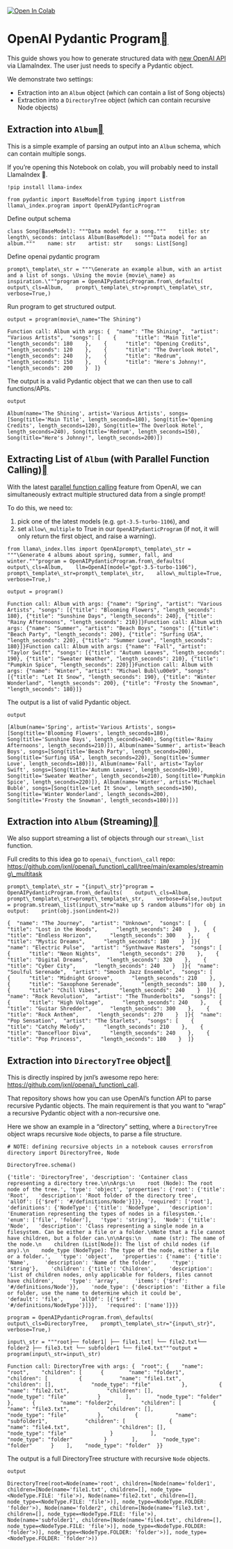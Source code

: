 [![Open In Colab](https://colab.research.google.com/assets/colab-badge.svg)](https://colab.research.google.com/github/run-llama/llama_index/blob/main/docs/examples/output_parsing/openai_pydantic_program.ipynb)

OpenAI Pydantic Program[](#openai-pydantic-program "Permalink to this heading")
================================================================================

This guide shows you how to generate structured data with [new OpenAI API](https://openai.com/blog/function-calling-and-other-api-updates) via LlamaIndex. The user just needs to specify a Pydantic object.

We demonstrate two settings:

* Extraction into an `Album` object (which can contain a list of Song objects)
* Extraction into a `DirectoryTree` object (which can contain recursive Node objects)

Extraction into `Album`[](#extraction-into-album "Permalink to this heading")
------------------------------------------------------------------------------

This is a simple example of parsing an output into an `Album` schema, which can contain multiple songs.

If you’re opening this Notebook on colab, you will probably need to install LlamaIndex 🦙.


```
!pip install llama-index
```

```
from pydantic import BaseModelfrom typing import Listfrom llama\_index.program import OpenAIPydanticProgram
```
Define output schema


```
class Song(BaseModel): """Data model for a song."""    title: str    length\_seconds: intclass Album(BaseModel): """Data model for an album."""    name: str    artist: str    songs: List[Song]
```
Define openai pydantic program


```
prompt\_template\_str = """\Generate an example album, with an artist and a list of songs. \Using the movie {movie\_name} as inspiration.\"""program = OpenAIPydanticProgram.from\_defaults(    output\_cls=Album,    prompt\_template\_str=prompt\_template\_str,    verbose=True,)
```
Run program to get structured output.


```
output = program(movie\_name="The Shining")
```

```
Function call: Album with args: {  "name": "The Shining",  "artist": "Various Artists",  "songs": [    {      "title": "Main Title",      "length_seconds": 180    },    {      "title": "Opening Credits",      "length_seconds": 120    },    {      "title": "The Overlook Hotel",      "length_seconds": 240    },    {      "title": "Redrum",      "length_seconds": 150    },    {      "title": "Here's Johnny!",      "length_seconds": 200    }  ]}
```
The output is a valid Pydantic object that we can then use to call functions/APIs.


```
output
```

```
Album(name='The Shining', artist='Various Artists', songs=[Song(title='Main Title', length_seconds=180), Song(title='Opening Credits', length_seconds=120), Song(title='The Overlook Hotel', length_seconds=240), Song(title='Redrum', length_seconds=150), Song(title="Here's Johnny!", length_seconds=200)])
```
Extracting List of `Album` (with Parallel Function Calling)[](#extracting-list-of-album-with-parallel-function-calling "Permalink to this heading")
----------------------------------------------------------------------------------------------------------------------------------------------------

With the latest [parallel function calling](https://platform.openai.com/docs/guides/function-calling/parallel-function-calling) feature from OpenAI, we can simultaneously extract multiple structured data from a single prompt!

To do this, we need to:

1. pick one of the latest models (e.g. `gpt-3.5-turbo-1106`), and
2. set `allow\_multiple` to True in our `OpenAIPydanticProgram` (if not, it will only return the first object, and raise a warning).


```
from llama\_index.llms import OpenAIprompt\_template\_str = """\Generate 4 albums about spring, summer, fall, and winter."""program = OpenAIPydanticProgram.from\_defaults(    output\_cls=Album,    llm=OpenAI(model="gpt-3.5-turbo-1106"),    prompt\_template\_str=prompt\_template\_str,    allow\_multiple=True,    verbose=True,)
```

```
output = program()
```

```
Function call: Album with args: {"name": "Spring", "artist": "Various Artists", "songs": [{"title": "Blooming Flowers", "length_seconds": 180}, {"title": "Sunshine Days", "length_seconds": 240}, {"title": "Rainy Afternoons", "length_seconds": 210}]}Function call: Album with args: {"name": "Summer", "artist": "Beach Boys", "songs": [{"title": "Beach Party", "length_seconds": 200}, {"title": "Surfing USA", "length_seconds": 220}, {"title": "Summer Love", "length_seconds": 180}]}Function call: Album with args: {"name": "Fall", "artist": "Taylor Swift", "songs": [{"title": "Autumn Leaves", "length_seconds": 190}, {"title": "Sweater Weather", "length_seconds": 210}, {"title": "Pumpkin Spice", "length_seconds": 220}]}Function call: Album with args: {"name": "Winter", "artist": "Michael Bubl\u00e9", "songs": [{"title": "Let It Snow", "length_seconds": 190}, {"title": "Winter Wonderland", "length_seconds": 200}, {"title": "Frosty the Snowman", "length_seconds": 180}]}
```
The output is a list of valid Pydantic object.


```
output
```

```
[Album(name='Spring', artist='Various Artists', songs=[Song(title='Blooming Flowers', length_seconds=180), Song(title='Sunshine Days', length_seconds=240), Song(title='Rainy Afternoons', length_seconds=210)]), Album(name='Summer', artist='Beach Boys', songs=[Song(title='Beach Party', length_seconds=200), Song(title='Surfing USA', length_seconds=220), Song(title='Summer Love', length_seconds=180)]), Album(name='Fall', artist='Taylor Swift', songs=[Song(title='Autumn Leaves', length_seconds=190), Song(title='Sweater Weather', length_seconds=210), Song(title='Pumpkin Spice', length_seconds=220)]), Album(name='Winter', artist='Michael Bublé', songs=[Song(title='Let It Snow', length_seconds=190), Song(title='Winter Wonderland', length_seconds=200), Song(title='Frosty the Snowman', length_seconds=180)])]
```
Extraction into `Album` (Streaming)[](#extraction-into-album-streaming "Permalink to this heading")
----------------------------------------------------------------------------------------------------

We also support streaming a list of objects through our `stream\_list` function.

Full credits to this idea go to `openai\_function\_call` repo: https://github.com/jxnl/openai\_function\_call/tree/main/examples/streaming\_multitask


```
prompt\_template\_str = "{input\_str}"program = OpenAIPydanticProgram.from\_defaults(    output\_cls=Album,    prompt\_template\_str=prompt\_template\_str,    verbose=False,)output = program.stream\_list(input\_str="make up 5 random albums")for obj in output:    print(obj.json(indent=2))
```

```
{  "name": "The Journey",  "artist": "Unknown",  "songs": [    {      "title": "Lost in the Woods",      "length_seconds": 240    },    {      "title": "Endless Horizon",      "length_seconds": 300    },    {      "title": "Mystic Dreams",      "length_seconds": 180    }  ]}{  "name": "Electric Pulse",  "artist": "Synthwave Masters",  "songs": [    {      "title": "Neon Nights",      "length_seconds": 270    },    {      "title": "Digital Dreams",      "length_seconds": 320    },    {      "title": "Cyber City",      "length_seconds": 240    }  ]}{  "name": "Soulful Serenade",  "artist": "Smooth Jazz Ensemble",  "songs": [    {      "title": "Midnight Groove",      "length_seconds": 210    },    {      "title": "Saxophone Serenade",      "length_seconds": 180    },    {      "title": "Chill Vibes",      "length_seconds": 240    }  ]}{  "name": "Rock Revolution",  "artist": "The Thunderbolts",  "songs": [    {      "title": "High Voltage",      "length_seconds": 240    },    {      "title": "Guitar Shredder",      "length_seconds": 300    },    {      "title": "Rock Anthem",      "length_seconds": 270    }  ]}{  "name": "Pop Sensation",  "artist": "The Starlets",  "songs": [    {      "title": "Catchy Melody",      "length_seconds": 210    },    {      "title": "Dancefloor Diva",      "length_seconds": 240    },    {      "title": "Pop Princess",      "length_seconds": 180    }  ]}
```
Extraction into `DirectoryTree` object[](#extraction-into-directorytree-object "Permalink to this heading")
------------------------------------------------------------------------------------------------------------

This is directly inspired by jxnl’s awesome repo here: https://github.com/jxnl/openai\_function\_call.

That repository shows how you can use OpenAI’s function API to parse recursive Pydantic objects. The main requirement is that you want to “wrap” a recursive Pydantic object with a non-recursive one.

Here we show an example in a “directory” setting, where a `DirectoryTree` object wraps recursive `Node` objects, to parse a file structure.


```
# NOTE: defining recursive objects in a notebook causes errorsfrom directory import DirectoryTree, Node
```

```
DirectoryTree.schema()
```

```
{'title': 'DirectoryTree', 'description': 'Container class representing a directory tree.\n\nArgs:\n    root (Node): The root node of the tree.', 'type': 'object', 'properties': {'root': {'title': 'Root',   'description': 'Root folder of the directory tree',   'allOf': [{'$ref': '#/definitions/Node'}]}}, 'required': ['root'], 'definitions': {'NodeType': {'title': 'NodeType',   'description': 'Enumeration representing the types of nodes in a filesystem.',   'enum': ['file', 'folder'],   'type': 'string'},  'Node': {'title': 'Node',   'description': 'Class representing a single node in a filesystem. Can be either a file or a folder.\nNote that a file cannot have children, but a folder can.\n\nArgs:\n    name (str): The name of the node.\n    children (List[Node]): The list of child nodes (if any).\n    node_type (NodeType): The type of the node, either a file or a folder.',   'type': 'object',   'properties': {'name': {'title': 'Name',     'description': 'Name of the folder',     'type': 'string'},    'children': {'title': 'Children',     'description': 'List of children nodes, only applicable for folders, files cannot have children',     'type': 'array',     'items': {'$ref': '#/definitions/Node'}},    'node_type': {'description': 'Either a file or folder, use the name to determine which it could be',     'default': 'file',     'allOf': [{'$ref': '#/definitions/NodeType'}]}},   'required': ['name']}}}
```

```
program = OpenAIPydanticProgram.from\_defaults(    output\_cls=DirectoryTree,    prompt\_template\_str="{input\_str}",    verbose=True,)
```

```
input\_str = """root├── folder1│ ├── file1.txt│ └── file2.txt└── folder2 ├── file3.txt └── subfolder1 └── file4.txt"""output = program(input\_str=input\_str)
```

```
Function call: DirectoryTree with args: {  "root": {    "name": "root",    "children": [      {        "name": "folder1",        "children": [          {            "name": "file1.txt",            "children": [],            "node_type": "file"          },          {            "name": "file2.txt",            "children": [],            "node_type": "file"          }        ],        "node_type": "folder"      },      {        "name": "folder2",        "children": [          {            "name": "file3.txt",            "children": [],            "node_type": "file"          },          {            "name": "subfolder1",            "children": [              {                "name": "file4.txt",                "children": [],                "node_type": "file"              }            ],            "node_type": "folder"          }        ],        "node_type": "folder"      }    ],    "node_type": "folder"  }}
```
The output is a full DirectoryTree structure with recursive `Node` objects.


```
output
```

```
DirectoryTree(root=Node(name='root', children=[Node(name='folder1', children=[Node(name='file1.txt', children=[], node_type=<NodeType.FILE: 'file'>), Node(name='file2.txt', children=[], node_type=<NodeType.FILE: 'file'>)], node_type=<NodeType.FOLDER: 'folder'>), Node(name='folder2', children=[Node(name='file3.txt', children=[], node_type=<NodeType.FILE: 'file'>), Node(name='subfolder1', children=[Node(name='file4.txt', children=[], node_type=<NodeType.FILE: 'file'>)], node_type=<NodeType.FOLDER: 'folder'>)], node_type=<NodeType.FOLDER: 'folder'>)], node_type=<NodeType.FOLDER: 'folder'>))
```
